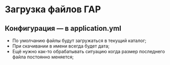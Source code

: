 # Загрузка файлов ГАР

## Конфигурация — в application.yml

- По умолчанию файлы будут загружаться в текущий каталог;
- При скачивании в имени всегда будет дата;
- Ещё нужно как-то обрабатывать ситуацию когда размер последнего файла постоянно меняется;